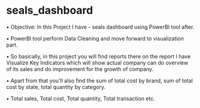 # seals_dashboard
•	Objective: In this Project I have - seals dashboard using PowerBI tool after.

•	PowerBI tool perform Data Cleaning and move forward to visualization part.

•	So basically, in this project you will find reports there on the report I have Visualize Key Indicators which will show actual company can do overview of its sales and do improvement for the growth of company.

•	Apart from that you'll also find the sum of total cost by brand, sum of total cost by state, total quantity by category.

•	Total sales, Total cost, Total quantity, Total transaction etc.
